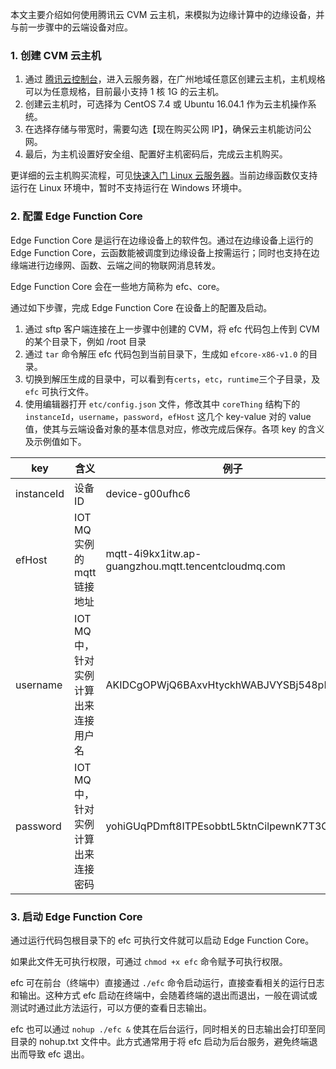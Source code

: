 本文主要介绍如何使用腾讯云 CVM 云主机，来模拟为边缘计算中的边缘设备，并与前一步骤中的云端设备对应。

### 1. 创建 CVM 云主机 

1. 通过 [腾讯云控制台](https://console.cloud.tencent.com/)，进入云服务器，在广州地域任意区创建云主机，主机规格可以为任意规格，目前最小支持 1 核 1G 的云主机。
2. 创建云主机时，可选择为 CentOS 7.4 或 Ubuntu 16.04.1 作为云主机操作系统。
3. 在选择存储与带宽时，需要勾选【现在购买公网 IP】，确保云主机能访问公网。
4. 最后，为主机设置好安全组、配置好主机密码后，完成云主机购买。

更详细的云主机购买流程，可见[快速入门 Linux 云服务器](https://cloud.tencent.com/document/product/213/2936)。当前边缘函数仅支持运行在 Linux 环境中，暂时不支持运行在 Windows 环境中。

### 2. 配置 Edge Function Core

Edge Function Core 是运行在边缘设备上的软件包。通过在边缘设备上运行的 Edge Function Core，云函数能被调度到边缘设备上按需运行；同时也支持在边缘端进行边缘网、函数、云端之间的物联网消息转发。


Edge Function Core 会在一些地方简称为 efc、core。

通过如下步骤，完成 Edge Function Core 在设备上的配置及启动。

1. 通过 sftp 客户端连接在上一步骤中创建的 CVM，将 efc 代码包上传到 CVM 的某个目录下，例如 /root 目录
2. 通过 `tar` 命令解压 efc 代码包到当前目录下，生成如 `efcore-x86-v1.0` 的目录。
3. 切换到解压生成的目录中，可以看到有`certs`，`etc`，`runtime`三个子目录，及 `efc` 可执行文件。
4. 使用编辑器打开 `etc/config.json` 文件，修改其中 `coreThing` 结构下的 `instanceId`，`username`，`password`，`efHost` 这几个 key-value 对的 value 值，使其与云端设备对象的基本信息对应，修改完成后保存。各项 key 的含义及示例值如下。
>
| key | 含义 | 例子 |
| --- | --- | --- |
| instanceId | 设备ID | device-g00ufhc6 |
| efHost |  IOT MQ 实例的 mqtt 链接地址 | mqtt-4i9kx1itw.ap-guangzhou.mqtt.tencentcloudmq.com |
| username | IOT MQ 中，针对实例计算出来连接用户名 | AKIDCgOPWjQ6BAxvHtyckhWABJVYSBj548pN |
| password  | IOT MQ 中，针对实例计算出来连接密码 | yohiGUqPDmft8ITPEsobbtL5ktnCilpewnK7T3OUVrE= |

### 3. 启动 Edge Function Core

通过运行代码包根目录下的 efc 可执行文件就可以启动 Edge Function Core。

如果此文件无可执行权限，可通过 `chmod +x efc` 命令赋予可执行权限。

efc 可在前台（终端中）直接通过 `./efc` 命令启动运行，直接查看相关的运行日志和输出。这种方式 efc 启动在终端中，会随着终端的退出而退出，一般在调试或测试时通过此方法运行，可以方便的查看日志输出。

efc 也可以通过 `nohup ./efc &` 使其在后台运行，同时相关的日志输出会打印至同目录的 nohup.txt 文件中。此方式通常用于将 efc 启动为后台服务，避免终端退出而导致 efc 退出。
